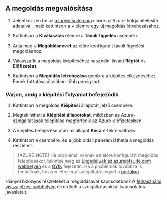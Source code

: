 ## A megoldás megvalósítása

1.  Jelentkezzen be az [azureiotsuite.com][lnk-azureiotsuite] címre az Azure-fiókja hitelesítő adataival, majd kattintson a **+** elemre egy új megoldás létrehozásához.

2.  Kattintson a **Kiválasztás** elemre a **Távoli figyelés** csempén.

3.  Adja meg a **Megoldásnevet** az előre konfigurált távoli figyelési megoldáshoz.

4.  Válassza ki a megoldás kiépítéséhez használni kívánt **Régiót** és **Előfizetést**.

5.  Kattintson a **Megoldás létrehozása** gombra a kiépítés elkezdéséhez. Ennek futtatása általában több percig tart.

### Várjon, amíg a kiépítési folyamat befejeződik

1. Kattintson a megoldás **Kiépítési** állapotát jelző csempére.
 
2. Megtekintheti a **Kiépítési állapotokat**, miközben az Azure-szolgáltatások telepítése megtörténik az Azure-előfizetésben.

3. A kiépítés befejezése után az állapot **Kész** értékre változik.

4. Kattintson a csempére, és a jobb oldali panelen láthatja a megoldás részleteit.

> [AZURE.NOTE] Ha problémái vannak az előre konfigurált megoldás telepítésekor, tekintse meg az [Engedélyek az azureiotsuite.com webhelyen][lnk-permissions] és a [GYIK][lnk-faq] fejezetet. Ha a problémák továbbra is fennállnak, hozzon létre egy szolgáltatásjegyet a [portálon][lnk-portal].

Hiányol bizonyos részleteket a megoldásával kapcsolatban? A [felhasználói visszajelzési webhelyen](https://feedback.azure.com/forums/321918-azure-iot) elküldheti a szolgáltatásokkal kapcsolatos javaslatait.

[lnk-azureiotsuite]: https://www.azureiotsuite.com
[lnk-permissions]: ../articles/iot-suite/iot-suite-permissions.md
[lnk-portal]: http://portal.azure.com/
[lnk-faq]: ../articles/iot-suite/iot-suite-faq.md

<!--HONumber=Sep16_HO4-->


